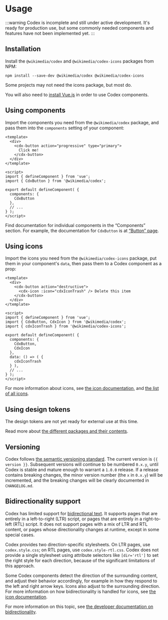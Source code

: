 <script setup>
import { version } from '../../../codex/package.json';
</script>

# Usage
:::warning
Codex is incomplete and still under active development. It's ready for production use, but some
commonly needed components and features have not been implemented yet.
:::

## Installation
Install the `@wikimedia/codex` and `@wikimedia/codex-icons` packages from NPM:
```
npm install --save-dev @wikimedia/codex @wikimedia/codex-icons
```
Some projects may not need the icons package, but most do.

You will also need to [install Vue.js](https://vuejs.org/guide/quick-start.html) in order to use
Codex components.

## Using components
Import the components you need from the `@wikimedia/codex` package, and pass them into the
`components` setting of your component:
```vue
<template>
  <div>
    <cdx-button action="progressive" type="primary">
      Click me!
    </cdx-button>
  </div>
</template>

<script>
import { defineComponent } from 'vue';
import { CdxButton } from '@wikimedia/codex';

export default defineComponent( {
  components: {
    CdxButton
  },
  // ...
} );
</script>
```
Find documentation for individual components in the “Components” section. For example,
the documentation for `CdxButton` is at [“Button” page](../components/button.md).

## Using icons
Import the icons you need from the `@wikimedia/codex-icons` package, put them in your component's
`data`, then pass them to a Codex component as a prop:
```vue
<template>
  <div>
    <cdx-button action="destructive">
      <cdx-icon :icon="cdxIconTrash" /> Delete this item
    </cdx-button>
  </div>
</template>

<script>
import { defineComponent } from 'vue';
import { CdxButton, CdxIcon } from '@wikimedia/codex';
import { cdxIconTrash } from '@wikimedia/codex-icons';

export default defineComponent( {
  components: {
    CdxButton,
    CdxIcon
  },
  data: () => ( {
    cdxIconTrash
  } ),
  // ...
} );
</script>
```
For more information about icons, see [the icon documentation](../icons/overview.md), and
[the list of all icons](../icons/all-icons.md).

## Using design tokens
The design tokens are not yet ready for external use at this time.

Read more about [the different packages and their contents](./packages.md).
## Versioning
Codex follows [the semantic versioning standard](https://semver.org/). The current version is
`{{ version }}`. Subsequent versions will continue to be numbered `0.x.y`, until Codex is stable
and mature enough to warrant a `1.0.0` release. If a release contains breaking changes, the
minor version number (the `x` in `0.x.y`) will be incremented, and the breaking changes will
be clearly documented in `CHANGELOG.md`.

## Bidirectionality support
Codex has limited support for [bidirectional text](https://en.wikipedia.org/wiki/Bidirectional_text).
It supports pages that are entirely in a left-to-right (LTR) script, or pages that are entirely
in a right-to-left (RTL) script. It does not support pages with a mix of LTR and RTL
content, or pages whose directionality changes at runtime, except in some special cases.

Codex provides two direction-specific stylesheets. On LTR pages, use `codex.style.css`; on RTL
pages, use `codex.style-rtl.css`. Codex does not provide a single stylesheet using attribute
selectors like `[dir='rtl']` to set the right style for each direction, because of the significant
limitations of this approach.

Some Codex components detect the direction of the surrounding content, and adjust their behavior
accordingly, for example in how they respond to the left and right arrow keys. Icons also adjust
to the surrounding direction. For more information on how bidirectionality is handled for icons,
see [the icon documentation](../icons/overview.md#right-to-left-rtl-and-language-support).

For more information on this topic, see [the developer documentation on bidirectionality](../contributing/contributing-code.md#bidirectional-script-support).
